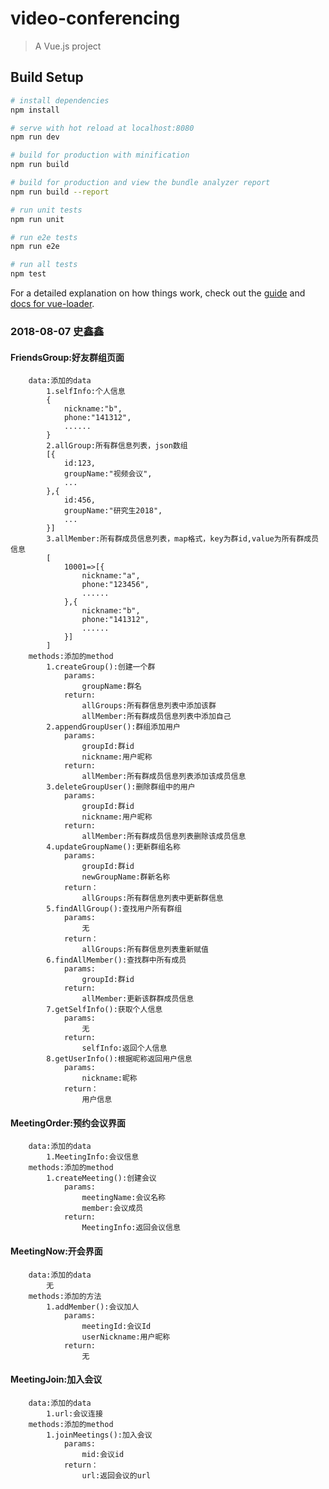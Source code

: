 # video-conferencing

> A Vue.js project

## Build Setup

``` bash
# install dependencies
npm install

# serve with hot reload at localhost:8080
npm run dev

# build for production with minification
npm run build

# build for production and view the bundle analyzer report
npm run build --report

# run unit tests
npm run unit

# run e2e tests
npm run e2e

# run all tests
npm test
```

For a detailed explanation on how things work, check out the [guide](http://vuejs-templates.github.io/webpack/) and [docs for vue-loader](http://vuejs.github.io/vue-loader).

### 2018-08-07 史鑫鑫
#### FriendsGroup:好友群组页面
        data:添加的data
            1.selfInfo:个人信息
            {
                nickname:"b",
                phone:"141312",
                ......
            }
            2.allGroup:所有群信息列表，json数组
            [{
                id:123,
                groupName:"视频会议",
                ...
            },{
                id:456,
                groupName:"研究生2018",
                ...
            }]
            3.allMember:所有群成员信息列表，map格式，key为群id,value为所有群成员信息
            [
                10001=>[{
                    nickname:"a",
                    phone:"123456",
                    ......
                },{
                    nickname:"b",
                    phone:"141312",
                    ......
                }]
            ]
        methods:添加的method
            1.createGroup():创建一个群
                params:
                    groupName:群名
                return:
                    allGroups:所有群信息列表中添加该群
                    allMember:所有群成员信息列表中添加自己
            2.appendGroupUser():群组添加用户
                params:
                    groupId:群id
                    nickname:用户昵称
                return:
                    allMember:所有群成员信息列表添加该成员信息
            3.deleteGroupUser():删除群组中的用户
                params:
                    groupId:群id
                    nickname:用户昵称
                return:
                    allMember:所有群成员信息列表删除该成员信息
            4.updateGroupName():更新群组名称
                params:
                    groupId:群id
                    newGroupName:群新名称
                return：
                    allGroups:所有群信息列表中更新群信息
            5.findAllGroup():查找用户所有群组
                params:
                    无
                return：
                    allGroups:所有群信息列表重新赋值
            6.findAllMember():查找群中所有成员
                params:
                    groupId:群id
                return:
                    allMember:更新该群群成员信息
            7.getSelfInfo():获取个人信息
                params:
                    无
                return:
                    selfInfo:返回个人信息
            8.getUserInfo():根据昵称返回用户信息
                params:
                    nickname:昵称
                return：
                    用户信息
#### MeetingOrder:预约会议界面
        data:添加的data
            1.MeetingInfo:会议信息
        methods:添加的method
            1.createMeeting():创建会议
                params:
                    meetingName:会议名称
                    member:会议成员
                return:
                    MeetingInfo:返回会议信息
#### MeetingNow:开会界面
        data:添加的data
            无
        methods:添加的方法
            1.addMember():会议加人
                params:
                    meetingId:会议Id
                    userNickname:用户昵称
                return:
                    无
#### MeetingJoin:加入会议
        data:添加的data
            1.url:会议连接
        methods:添加的method
            1.joinMeetings():加入会议
                params:
                    mid:会议id
                return：
                    url:返回会议的url














